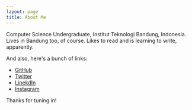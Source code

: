 ```yaml
---
layout: page
title: About Me
---
```


Computer Science Undergraduate, Institut Teknologi Bandung, Indonesia. Lives in Bandung too, of course. Likes to read and is learning to write, apparently.

And also, here's a bunch of links:

- [GitHub](https://github.com/ffahleraz)
- [Twitter](https://twitter.com/ffahleraz)
- [LinekdIn](https://www.linkedin.com/in/ffahleraz)
- [Instagram](https://www.instagram.com/ffahleraz)

Thanks for tuning in!
